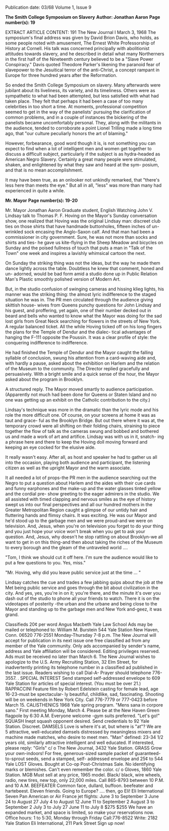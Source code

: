 Publication date: 03/68
Volume 1, Issue 9

**The Smith College Symposium on Slavery**
**Author: Jonathan Aaron**
**Page number(s): 19**

EXTRACT ARTICLE CONTENT:
191 The New Journal I March 3, 1968 
The symposium's final address was 
given by David Brion Davis, who holds, 
as some people noted with amusement, 
The Ernest White Professorship of History 
at Cornell. His talk was concerned principally with abolitionist attitudes towards 
slavery, and he described in detail what 
many Northerners in the first half of the 
Nineteenth century believed to be a 
"Slave Power Conspiracy." Davis quoted 
Theodore Parker's likening the paranoid 
fear of slavepower to the Jesuitical terror 
of the anti-Christ, a concept rampant in 
Europe for three hundred years after 
the Reformation. 

So ended the Smith College Symposium 
on slavery. Many afterwards were jubilant 
about its liveliness, its variety, and its 
timeliness. Others were as sympathetic to 
what had been attempted, but less satisfied 
with what had taken place. They felt that 
perhaps it had been a case of too many 
celebrities in too short a time. At moments, 
professional competition seemed to get in 
the way of the panelists' pursuing the 
clarification of common problems, and in 
a couple of instances the bickering of the 
panelists became uncomfortably personal. 
They, along with the militants in the 
audience, tended to corroborate a point 
Lionel Trilling made a long time ago, 
that "our culture peculiarly honors the 
art of blaming." 

However, forbearance, good word 
though it is, is not something you can 
expect to find when a lot of intelligent men 
and women get together to discuss a difficult 
subject, particularly if the subject 
is as hydra-headed as American Negro 
Slavery. Certainly a great many people 
were stimulated, shaken, and enlightened 
by what they saw and heard at the sym-
posium, and that is no mean accomplishment. 

It may have been true, as an onlooker 
not unkindly remarked, that "there's 
less here than meets the eye." But all in 
all, "less" was more than many had experienced in quite a while.


**Mr. Mayor**
**Page number(s): 19-20**

Mr. Mayor 
Jonathan Aaron 
Graduate student, English 
Watching John V. Lindsay talk to Thomas 
P. F. Hoving on the Mayor's Sunday conversation show, one realized that Hoving 
was the original Lindsay man: discreet 
club ties on those shirts that have handmade buttonholes, fifteen inches of un-
wrinkled sock encasing the Anglo-Saxon 
calf. And that man had been a commissioner in city government. Sure, he was 
not more than socks and shirts and ties-
he gave us kite-flying in the Sheep Meadow 
and bicycles on Sunday and the poised 
fullness of touch that puts a man in 
"Talk of the Town" one week and inspires 
a lavishly whimsical cartoon the next. 

On Sunday the striking thing was not the 
ideas, but the way he made them dance 
lightly across the table. Doubtless he 
knew that comment, honed and un-
adorned, would be bad form amid a studio 
done up in Public Relation Man's Plastic 
smoothly polished version of Modern 
Art. 

But, in the studio confusion of 
swinging cameras and hissing klieg lights, 
his manner was the striking thing: the almost lyric indifference to the staged situation 
he was in. The PR men circulated 
through the audience giving skittish house-
wives from Queens punchy questions for 
John Lindsay and his guest, and proffering, 
yet again, one of their number decked out 
in beard and bells who wanted to know 
what the Mayor was doing for the sad lost 
girls from Great Neck searching for 
flowers in the streets of New York. A regular balanced ticket. All the while Hoving 
ticked off on his long fingers the plans 
for the Temple of Dendur and the dialec-
tical advantages of hanging the F-111 
opposite the Poussin. It was a clear profile 
of style: the conquering indifference to 
indifference. 

He had finished the Temple of Dendur 
and the Mayor caught the falling syllable 
of conclusion, swung his attention from a 
card-waving aide and, with hardly a pause, 
asked about the exhibition on Harlem 
and the relation of the Museum to the 
community. The Director replied gracefully 
and persuasively. With a bright smile 
and a quick sense of the hour, the Mayor 
asked about the program in Brooklyn. 

A structured reply. The Mayor moved 
smartly to audience participation. (Apparently not much had been done for 
Queens or Staten Island and no one was 
getting up an exhibit on the Catholic 
contribution to the city.) 

Lindsay's technique was more in the 
dramatic than the lyric mode and his role 
the more difficult one. Of course, on your 
screens at home it was as taut and grace-
ful as the Brooklyn Bridge. But out there 
where it was at, the temporary crowd were 
all shifting on their folding chairs, straining 
to piece together the flow of talk as 
the cameras swung and bobbed and 
bothered us and made a work of art and 
artifice. Lindsay was with us in it, snatch-
ing a phrase here and there to keep the 
Hoving doll moving forward and keeping 
an eye cocked for the elusive aide. 

It really wasn't easy. After all, as host and 
speaker he had to gather us all into the 
occasion, playing both audience and participant, the listening citizen as well as the 
upright Mayor and the warm associate. 

It all needed a lot of props-the PR men 
in the audience searching out the Negro 
to put a question about Harlem and the 
aides with their cue cards and funny earphones and the make-up and the water 
glasses tinted yellow and the cordial pre-
show greeting to the eager admirers in the 
studio. We all assisted with timed clapping 
and nervous smiles as the eye of history 
swept us into our final perspectives and 
all our hundred mothers in the Greater 
Metropolitan Region caught a glimpse 
of our untidy hair and fluttering hands and 
flimsy chairs. It was exciting. He was our 
Mayor and he'd stood up to the garbage 
men and we were proud-and we were 
on television. And, Jesus, when you're on 
television you forget to do your thing 
and you just hope your voice won't break 
when you get to ask your question. And, 
Jesus, why doesn't he stop rattling on about 
Brooklyn-we all want to get in on this 
thing-and then about taking the riches of 
the Museum to every borough and the 
gleam of the untraveled world .... 

"Tom, I think we should cut it off here. 
I'm sure the audience would like to put a 
few questions to you. Yes, miss." 

"Mr. Hoving, why did you leave public 
service just at the time ... " 

Lindsay catches the cue and trades a 
few jabbing quips about the job at the 
Met being public service and goes through 
the bit about civilization in the city. And 
yes, yes, you're in on it; you're there, and 
the minute it's over you dash out of the 
studio to phone all your friends to watch. 
There it is on the videotapes of posterity 
-the urban and the urbane and being 
close to the Mayor and standing up to the 
garbage men and New York and-geez, 
it was grand.



Classifieds 
20¢ per word 
Angus Macbeth 
Yale Law School 
Ads may be mailed or telephoned to: 
William M. Burstein 
544 Yale Station 
New Haven, Conn. 06520 
776-2551 
Monday-Thursday 7-8 p.m. 
The New Journal will accept for publication 
in its next issue one free classified ad from 
any member of the Yale community. Only ads 
accompanied by sender's name, address 
and Yale affiliation will be considered. 
Editing privileges reserved. Ads must be 
received no later than March 6. 
The New Journal wishes to apologize to the 
U.S. Army Recruiting Station, 32 Elm Street, 
for inadvertently printing its telephone 
number in a classified ad published in the 
last issue. Readers wishing to call Dial-A-
Prayer should telephone 776-3557. 
. SPECIAL INTEREST 
Send stamped self-addressed envelope to 
609 Yale Station for articles of special 
interest. (You must be over 21.) 
RAPPACCINI 
Feature film by Robert Edelstein casting for 
female lead, age 16-23-must be spectacular-
ly beautiful, childlike, sad, fascinating. 
Shooting will be on weekends in New York 
City. Call 776-7779 or 777-0423 before 
March 15. 
CALISTHENICS 
1968 Yale spring program. "Mens sana in 
corpore sano." First meeting Monday, 
March 4. Please be at the New Haven Green 
flagpole by 6:30 A.M. Everyone welcome 
-gym suits preferred. "Let's go!" 
SQUASH 
Inept squash opponent desired. Send credentials 
to 92 Yale Station. Discreet. 
DAMSELS 
Love is where it's at, but where is "at"? 
We are 5 attractive, well-educated damsels 
distressed by meaningless mixers and 
machine made matches, who desire to meet 
men. "Man" defined: 23-34 1/2 years old, 
similarly attractive intelligent and well 
educated. If interested, please reply: 
"Girls" c/ o The New Journal, 3432 Yale 
Station. 
GRASS 
Grow your own-indoors! For free, 
generous-sized sample packet of guaranteed-
to-sprout seeds, send a stamped, self-
addressed envelope and 25¢ to 544 Yale 
LOST 
Gloves. Bought at Co-op Post-Christmas 
Sale. No identifying marks or blemishes. 
Can't even remember the color. c/ o Gloves, 
1860 Yale Station. 
MGB 
Must sell at any price, 1965 model. 
Black/ black, wire wheels, radio, new tires, 
new top, only 22,000 miles. Call 865-8793 
between 10 P.M. and 10 A.M. 
BEEFEATER 
Common face, dullard, buffoon. beefeater 
and hartebeest. Eleven friends. 
Going to Europe? 
.... then, go Eli! 
Eli International 
Seven Pan American 
or Air France jet flights: 
June 3 to September 3 
June 24 to August 27 
July 4 to August 12 
June 11 to September 2 
August 3 to September 2 
July 3 to July 27 
June 11 to July 8 
$275 
$255 
We have an expanded market, 
and space is limited, so make 
your reservations now. 
Office hours: 1 to 5:30, Monday 
through Friday 
Call:776-8522 
Write: 2182 Yale Station 
Eli International, 211 Park Street 
Sign up now!